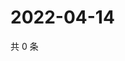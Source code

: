 # 2022-04-14

共 0 条

<!-- BEGIN WEIBO -->
<!-- 最后更新时间 Thu Apr 14 2022 01:17:08 GMT+0800 (China Standard Time) -->

<!-- END WEIBO -->
